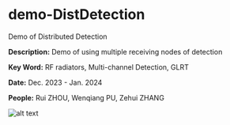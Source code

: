 # demo-DistDetection
 Demo of Distributed Detection

 **Description:** Demo of using multiple receiving nodes of detection

**Key Word:**  RF radiators, Multi-channel Detection, GLRT

**Date:** Dec. 2023 - Jan. 2024

**People:**  Rui ZHOU, Wenqiang PU, Zehui ZHANG


![alt text][def]

[def]: 分布式检测demo2s.gif